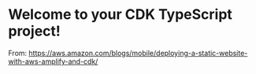 # Welcome to your CDK TypeScript project!
From: https://aws.amazon.com/blogs/mobile/deploying-a-static-website-with-aws-amplify-and-cdk/
